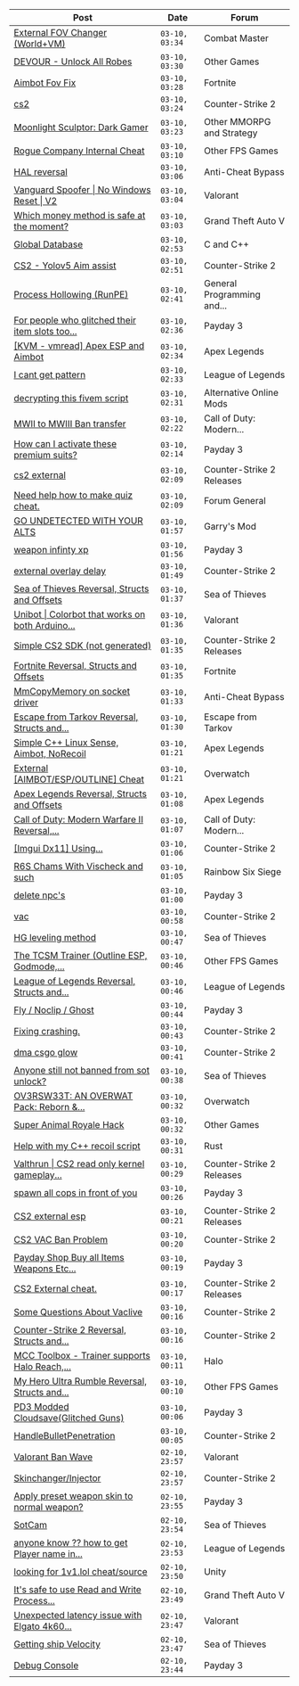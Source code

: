 |Post|Date|Forum|
|----|----|-----|
|[External FOV Changer (World+VM)](https://www.unknowncheats.me/forum/combat-master/604224-external-fov-changer-world-vm.html)|`03-10, 03:34`|Combat Master|
|[DEVOUR - Unlock All Robes](https://www.unknowncheats.me/forum/other-games/439326-devour-unlock-robes.html)|`03-10, 03:30`|Other Games|
|[Aimbot Fov Fix](https://www.unknowncheats.me/forum/fortnite/603488-aimbot-fov-fix.html)|`03-10, 03:28`|Fortnite|
|[cs2](https://www.unknowncheats.me/forum/counter-strike-2-a/604397-cs2.html)|`03-10, 03:24`|Counter-Strike 2|
|[Moonlight Sculptor: Dark Gamer](https://www.unknowncheats.me/forum/other-mmorpg-and-strategy/601646-moonlight-sculptor-dark-gamer.html)|`03-10, 03:23`|Other MMORPG and Strategy|
|[Rogue Company Internal Cheat](https://www.unknowncheats.me/forum/other-fps-games/604154-rogue-company-internal-cheat.html)|`03-10, 03:10`|Other FPS Games|
|[HAL reversal](https://www.unknowncheats.me/forum/anti-cheat-bypass/604283-hal-reversal.html)|`03-10, 03:06`|Anti-Cheat Bypass|
|[Vanguard Spoofer \| No Windows Reset \| V2](https://www.unknowncheats.me/forum/valorant/589803-vanguard-spoofer-windows-reset-v2.html)|`03-10, 03:04`|Valorant|
|[Which money method is safe at the moment?](https://www.unknowncheats.me/forum/grand-theft-auto-v/604214-money-method-safe-moment.html)|`03-10, 03:03`|Grand Theft Auto V|
|[Global Database](https://www.unknowncheats.me/forum/c-and-c-/592603-global-database.html)|`03-10, 02:53`|C and C++|
|[CS2 - Yolov5 Aim assist](https://www.unknowncheats.me/forum/counter-strike-2-a/604295-cs2-yolov5-aim-assist.html)|`03-10, 02:51`|Counter-Strike 2|
|[Process Hollowing (RunPE)](https://www.unknowncheats.me/forum/general-programming-and-reversing/604396-process-hollowing-runpe.html)|`03-10, 02:41`|General Programming and...|
|[For people who glitched their item slots too...](https://www.unknowncheats.me/forum/payday-3-a/603870-people-glitched-item-slots-fiddler.html)|`03-10, 02:36`|Payday 3|
|[\[KVM - vmread\] Apex ESP and Aimbot](https://www.unknowncheats.me/forum/apex-legends/406426-kvm-vmread-apex-esp-aimbot.html)|`03-10, 02:34`|Apex Legends|
|[I cant get pattern](https://www.unknowncheats.me/forum/league-of-legends/604395-cant-pattern.html)|`03-10, 02:33`|League of Legends|
|[decrypting this fivem script](https://www.unknowncheats.me/forum/alternative-online-mods/602486-decrypting-fivem-script.html)|`03-10, 02:31`|Alternative Online Mods|
|[MWII to MWIII Ban transfer](https://www.unknowncheats.me/forum/call-of-duty-modern-warfare-ii/595775-mwii-mwiii-ban-transfer.html)|`03-10, 02:22`|Call of Duty: Modern...|
|[How can I activate these premium suits?](https://www.unknowncheats.me/forum/payday-3-a/604393-activate-premium-suits.html)|`03-10, 02:14`|Payday 3|
|[cs2 external](https://www.unknowncheats.me/forum/counter-strike-2-releases/604166-cs2-external.html)|`03-10, 02:09`|Counter-Strike 2 Releases|
|[Need help how to make quiz cheat.](https://www.unknowncheats.me/forum/forum-general/604348-help-quiz-cheat.html)|`03-10, 02:09`|Forum General|
|[GO UNDETECTED WITH YOUR ALTS](https://www.unknowncheats.me/forum/garry-s-mod/604392-undetected-alts.html)|`03-10, 01:57`|Garry's Mod|
|[weapon infinty xp](https://www.unknowncheats.me/forum/payday-3-a/603673-weapon-infinty-xp.html)|`03-10, 01:56`|Payday 3|
|[external overlay delay](https://www.unknowncheats.me/forum/counter-strike-2-a/604390-external-overlay-delay.html)|`03-10, 01:49`|Counter-Strike 2|
|[Sea of Thieves Reversal, Structs and Offsets](https://www.unknowncheats.me/forum/sea-of-thieves/278391-sea-thieves-reversal-structs-offsets.html)|`03-10, 01:37`|Sea of Thieves|
|[Unibot \| Colorbot that works on both Arduino...](https://www.unknowncheats.me/forum/valorant/604387-unibot-colorbot-arduino-raspberry.html)|`03-10, 01:36`|Valorant|
|[Simple CS2 SDK (not generated)](https://www.unknowncheats.me/forum/counter-strike-2-releases/576693-simple-cs2-sdk-generated.html)|`03-10, 01:35`|Counter-Strike 2 Releases|
|[Fortnite Reversal, Structs and Offsets](https://www.unknowncheats.me/forum/fortnite/235061-fortnite-reversal-structs-offsets.html)|`03-10, 01:35`|Fortnite|
|[MmCopyMemory on socket driver](https://www.unknowncheats.me/forum/anti-cheat-bypass/604045-mmcopymemory-socket-driver.html)|`03-10, 01:33`|Anti-Cheat Bypass|
|[Escape from Tarkov Reversal, Structs and...](https://www.unknowncheats.me/forum/escape-from-tarkov/226519-escape-tarkov-reversal-structs-offsets.html)|`03-10, 01:30`|Escape from Tarkov|
|[Simple C++ Linux Sense, Aimbot, NoRecoil](https://www.unknowncheats.me/forum/apex-legends/515784-simple-linux-sense-aimbot-norecoil.html)|`03-10, 01:21`|Apex Legends|
|[External \[AIMBOT/ESP/OUTLINE\] Cheat](https://www.unknowncheats.me/forum/overwatch/603320-external-aimbot-esp-outline-cheat.html)|`03-10, 01:21`|Overwatch|
|[Apex Legends Reversal, Structs and Offsets](https://www.unknowncheats.me/forum/apex-legends/319804-apex-legends-reversal-structs-offsets.html)|`03-10, 01:08`|Apex Legends|
|[Call of Duty: Modern Warfare II Reversal,...](https://www.unknowncheats.me/forum/call-of-duty-modern-warfare-ii/514893-call-duty-modern-warfare-ii-reversal-structs-offsets.html)|`03-10, 01:07`|Call of Duty: Modern...|
|[\[Imgui Dx11\] Using...](https://www.unknowncheats.me/forum/counter-strike-2-a/604346-imgui-dx11-using-dxgi_swap_effect_flip_discard-breaks-transparency.html)|`03-10, 01:06`|Counter-Strike 2|
|[R6S Chams With Vischeck and such](https://www.unknowncheats.me/forum/rainbow-six-siege/604182-r6s-chams-vischeck.html)|`03-10, 01:05`|Rainbow Six Siege|
|[delete npc's](https://www.unknowncheats.me/forum/payday-3-a/604384-delete-npcs.html)|`03-10, 01:00`|Payday 3|
|[vac](https://www.unknowncheats.me/forum/counter-strike-2-a/604225-vac.html)|`03-10, 00:58`|Counter-Strike 2|
|[HG leveling method](https://www.unknowncheats.me/forum/sea-of-thieves/600091-hg-leveling-method.html)|`03-10, 00:47`|Sea of Thieves|
|[The TCSM Trainer (Outline ESP, Godmode,...](https://www.unknowncheats.me/forum/other-fps-games/598623-tcsm-trainer-outline-esp-godmode-invisible.html)|`03-10, 00:46`|Other FPS Games|
|[League of Legends Reversal, Structs and...](https://www.unknowncheats.me/forum/league-of-legends/310587-league-legends-reversal-structs-offsets.html)|`03-10, 00:46`|League of Legends|
|[Fly / Noclip / Ghost](https://www.unknowncheats.me/forum/payday-3-a/603453-fly-noclip-ghost.html)|`03-10, 00:44`|Payday 3|
|[Fixing crashing.](https://www.unknowncheats.me/forum/counter-strike-2-a/604383-fixing-crashing.html)|`03-10, 00:43`|Counter-Strike 2|
|[dma csgo glow](https://www.unknowncheats.me/forum/counter-strike-2-a/604296-dma-csgo-glow.html)|`03-10, 00:41`|Counter-Strike 2|
|[Anyone still not banned from sot unlock?](https://www.unknowncheats.me/forum/sea-of-thieves/602627-banned-sot-unlock.html)|`03-10, 00:38`|Sea of Thieves|
|[OV3RSW33T: AN OVERWAT Pack: Reborn &...](https://www.unknowncheats.me/forum/overwatch/603412-ov3rsw33t-overwat-pack-reborn-recoded.html)|`03-10, 00:32`|Overwatch|
|[Super Animal Royale Hack](https://www.unknowncheats.me/forum/other-games/465314-super-animal-royale-hack.html)|`03-10, 00:32`|Other Games|
|[Help with my C++ recoil script](https://www.unknowncheats.me/forum/rust/604287-help-recoil-script.html)|`03-10, 00:31`|Rust|
|[Valthrun \| CS2 read only kernel gameplay...](https://www.unknowncheats.me/forum/counter-strike-2-releases/597158-valthrun-cs2-read-kernel-gameplay-enhancer.html)|`03-10, 00:29`|Counter-Strike 2 Releases|
|[spawn all cops in front of you](https://www.unknowncheats.me/forum/payday-3-a/603794-spawn-cops-front.html)|`03-10, 00:26`|Payday 3|
|[CS2 external esp](https://www.unknowncheats.me/forum/counter-strike-2-releases/600259-cs2-external-esp.html)|`03-10, 00:21`|Counter-Strike 2 Releases|
|[CS2 VAC Ban Problem](https://www.unknowncheats.me/forum/counter-strike-2-a/604055-cs2-vac-ban.html)|`03-10, 00:20`|Counter-Strike 2|
|[Payday Shop Buy all Items Weapons Etc...](https://www.unknowncheats.me/forum/payday-3-a/604038-payday-shop-buy-items-weapons-etc-directly.html)|`03-10, 00:19`|Payday 3|
|[CS2 External cheat.](https://www.unknowncheats.me/forum/counter-strike-2-releases/603744-cs2-external-cheat.html)|`03-10, 00:17`|Counter-Strike 2 Releases|
|[Some Questions About Vaclive](https://www.unknowncheats.me/forum/counter-strike-2-a/603919-questions-vaclive.html)|`03-10, 00:16`|Counter-Strike 2|
|[Counter-Strike 2 Reversal, Structs and...](https://www.unknowncheats.me/forum/counter-strike-2-a/576077-counter-strike-2-reversal-structs-offsets.html)|`03-10, 00:16`|Counter-Strike 2|
|[MCC Toolbox - Trainer supports Halo Reach,...](https://www.unknowncheats.me/forum/halo/397845-mcc-toolbox-trainer-supports-halo-reach-halo-ce-halo-2-a.html)|`03-10, 00:11`|Halo|
|[My Hero Ultra Rumble Reversal, Structs and...](https://www.unknowncheats.me/forum/other-fps-games/604349-hero-ultra-rumble-reversal-structs-offsets.html)|`03-10, 00:10`|Other FPS Games|
|[PD3 Modded Cloudsave(Glitched Guns)](https://www.unknowncheats.me/forum/payday-3-a/603421-pd3-modded-cloudsave-glitched-guns.html)|`03-10, 00:06`|Payday 3|
|[HandleBulletPenetration](https://www.unknowncheats.me/forum/counter-strike-2-a/604186-handlebulletpenetration.html)|`03-10, 00:05`|Counter-Strike 2|
|[Valorant Ban Wave](https://www.unknowncheats.me/forum/valorant/604277-valorant-ban-wave.html)|`02-10, 23:57`|Valorant|
|[Skinchanger/Injector](https://www.unknowncheats.me/forum/counter-strike-2-a/604318-skinchanger-injector.html)|`02-10, 23:57`|Counter-Strike 2|
|[Apply preset weapon skin to normal weapon?](https://www.unknowncheats.me/forum/payday-3-a/604267-apply-preset-weapon-skin-normal-weapon.html)|`02-10, 23:55`|Payday 3|
|[SotCam](https://www.unknowncheats.me/forum/sea-of-thieves/580178-sotcam.html)|`02-10, 23:54`|Sea of Thieves|
|[anyone know ?? how to get Player name in...](https://www.unknowncheats.me/forum/league-of-legends/604376-player-name-lobby.html)|`02-10, 23:53`|League of Legends|
|[looking for 1v1.lol cheat/source](https://www.unknowncheats.me/forum/unity/604148-looking-1v1-lol-cheat-source.html)|`02-10, 23:50`|Unity|
|[It's safe to use Read and Write Process...](https://www.unknowncheats.me/forum/grand-theft-auto-v/602224-safe-read-write-process-memory.html)|`02-10, 23:49`|Grand Theft Auto V|
|[Unexpected latency issue with Elgato 4k60...](https://www.unknowncheats.me/forum/valorant/603189-unexpected-latency-issue-elgato-4k60-capture-card.html)|`02-10, 23:47`|Valorant|
|[Getting ship Velocity](https://www.unknowncheats.me/forum/sea-of-thieves/603721-getting-ship-velocity.html)|`02-10, 23:47`|Sea of Thieves|
|[Debug Console](https://www.unknowncheats.me/forum/payday-3-a/604375-debug-console.html)|`02-10, 23:44`|Payday 3|

